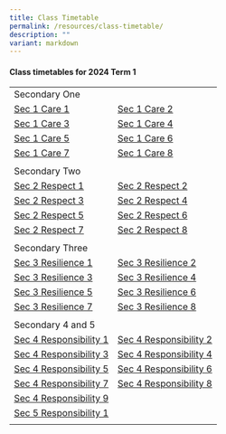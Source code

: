 ```yaml
---
title: Class Timetable
permalink: /resources/class-timetable/
description: ""
variant: markdown
---
```

#### **Class timetables for 2024 Term 1**

 
|  |  | 
| -------- | -------- | 
| Secondary One |  |
|  [Sec 1 Care 1](/files/Timetable/timetable_sec1care1.pdf) | [Sec 1 Care 2](/files/Timetable/timetable_sec1care2.pdf)  |
|  [Sec 1 Care 3](/files/Timetable/timetable_sec1care3.pdf) | [Sec 1 Care 4](/files/Timetable/timetable_sec1care4.pdf)  |
|  [Sec 1 Care 5](/files/Timetable/timetable_sec1care5.pdf) | [Sec 1 Care 6](/files/Timetable/timetable_sec1care6.pdf)  |
|  [Sec 1 Care 7](/files/Timetable/timetable_sec1care7.pdf) | [Sec 1 Care 8](/files/Timetable/timetable_sec1care8.pdf)  |
| | |
| Secondary Two  | |
| [Sec 2 Respect 1](/files/Timetable/timetable_sec2respect1.pdf)| [Sec 2 Respect 2](/files/Timetable/timetable_sec2respect2.pdf) |
| [Sec 2 Respect 3](/files/Timetable/timetable_sec2respect3.pdf)| [Sec 2 Respect 4](/files/Timetable/timetable_sec2respect4.pdf) |
| [Sec 2 Respect 5](/files/Timetable/timetable_sec2respect5.pdf)| [Sec 2 Respect 6](/files/Timetable/timetable_sec2respect6.pdf) |
| [Sec 2 Respect 7](/files/Timetable/timetable_sec2respect7.pdf)| [Sec 2 Respect 8](/files/Timetable/timetable_sec2respect8.pdf) |
| | |
| Secondary Three ||
| [Sec 3 Resilience 1](/files/Timetable/timetable_sec3resilience1.pdf) | [Sec 3 Resilience 2](/files/Timetable/timetable_sec3resilience2.pdf) |
| [Sec 3 Resilience 3](/files/Timetable/timetable_sec3resilience3.pdf) | [Sec 3 Resilience 4](/files/Timetable/timetable_sec3resilience4.pdf) |
| [Sec 3 Resilience 5](/files/Timetable/timetable_sec3resilience5.pdf) | [Sec 3 Resilience 6](/files/Timetable/timetable_sec3resilience6.pdf) |
| [Sec 3 Resilience 7](/files/Timetable/timetable_sec3resilience7.pdf) | [Sec 3 Resilience 8](/files/Timetable/timetable_sec3resilience8.pdf) |
|  | |
| Secondary 4 and 5 |  |
| [Sec 4 Responsibility 1](/files/Timetable/timetable_sec4responsibility1.pdf) | [Sec 4 Responsibility 2](/files/Timetable/timetable_sec4responsibility2.pdf) |
| [Sec 4 Responsibility 3](/files/Timetable/timetable_sec4responsibility3.pdf) | [Sec 4 Responsibility 4](/files/Timetable/timetable_sec4responsibility4.pdf) |
| [Sec 4 Responsibility 5](/files/Timetable/timetable_sec4responsibility5.pdf) | [Sec 4 Responsibility 6](/files/Timetable/timetable_sec4responsibility6.pdf) |
| [Sec 4 Responsibility 7](/files/Timetable/timetable_sec4responsibility7.pdf) |[Sec 4 Responsibility 8](/files/Timetable/timetable_sec4responsibility8.pdf)  |
| [Sec 4 Responsibility 9](/files/Timetable/timetable_sec4responsibility9.pdf) | |
| [Sec 5 Responsibility 1](/files/Timetable/timetable_sec5responsibility1.pdf) |  |
| | |